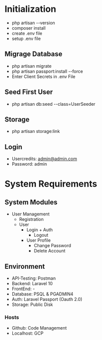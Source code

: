 # Initialization

-   php artisan --version
-   composer install
-   create .env file
-   setup .env file

## Migrage Database

-   php artisan migrate
-   php artisan passport:install --force
-   Enter Client Secrets in .env File

## Seed First User

-   php artisan db:seed --class=UserSeeder

## Storage

-   php artisan storage:link

## Login

-   Usercredits: admin@admin.com
-   Password: admin

# System Requirements

## System Modules

-   User Management
    -   Registration
    -   User
        -   Login + Auth
            -   Logout
        -   User Profile
            -   Change Password
            -   Delete Account

## Environment

-   API-Testing: Postman
-   Backend: Laravel 10
-   FrontEnd: -
-   Database: PSQL & PGADMIN4
-   Auth: Laravel Passport (Oauth 2.0)
-   Storage: Public Disk

### Hosts

-   Github: Code Management
-   Localhost: GCP
